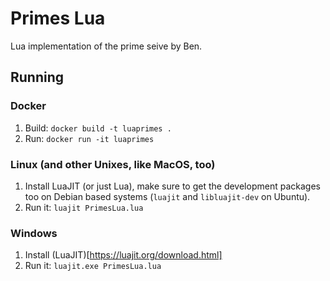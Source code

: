 # Primes Lua
Lua implementation of the prime seive by Ben.

## Running
### Docker
1. Build: `docker build -t luaprimes .`
1. Run: `docker run -it luaprimes`
### Linux (and other Unixes, like MacOS, too)
1. Install LuaJIT (or just Lua), make sure to get the development packages
   too on Debian based systems (`luajit` and `libluajit-dev` on Ubuntu).
4. Run it: `luajit PrimesLua.lua`
### Windows
1. Install (LuaJIT)[https://luajit.org/download.html]
4. Run it: `luajit.exe PrimesLua.lua`
